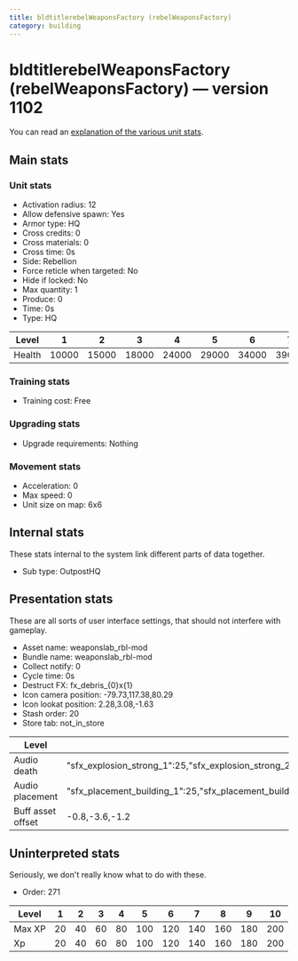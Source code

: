 ```yaml
---
title: bldtitlerebelWeaponsFactory (rebelWeaponsFactory)
category: building
---
```


# bldtitlerebelWeaponsFactory (rebelWeaponsFactory) — version 1102

You can read an [explanation  of the various unit stats](unitexplained.md).

## Main stats

### Unit stats

  * Activation radius: 12
  * Allow defensive spawn: Yes
  * Armor type: HQ
  * Cross credits: 0
  * Cross materials: 0
  * Cross time: 0s
  * Side: Rebellion
  * Force reticle when targeted: No
  * Hide if locked: No
  * Max quantity: 1
  * Produce: 0
  * Time: 0s
  * Type: HQ

|Level |1    |2    |3    |4    |5    |6    |7    |8    |9    |10   |
|------|-----|-----|-----|-----|-----|-----|-----|-----|-----|-----|
|Health|10000|15000|18000|24000|29000|34000|39000|44000|49000|54000|


### Training stats

  * Training cost: Free

### Upgrading stats

  * Upgrade requirements: Nothing

### Movement stats

  * Acceleration: 0
  * Max speed: 0
  * Unit size on map: 6x6

## Internal stats

These stats internal to the system link different parts of data together.

  * Sub type: OutpostHQ

## Presentation stats

These are all sorts of user interface settings, that should not interfere with gameplay.

  * Asset name: weaponslab_rbl-mod
  * Bundle name: weaponslab_rbl-mod
  * Collect notify: 0
  * Cycle time: 0s
  * Destruct FX: fx_debris_{0}x{1}
  * Icon camera position: -79.73,117.38,80.29
  * Icon lookat position: 2.28,3.08,-1.63
  * Stash order: 20
  * Store tab: not_in_store

|Level            |1                                                                                                                       |2                                                                                                                       |3                                                                                                                       |4                                                                                                                       |5                                                                                                                       |6                                                                                                                       |7                                                                                                                       |8                                                                                                                       |9                                                                                                                       |10                                                                                                                      |
|-----------------|------------------------------------------------------------------------------------------------------------------------|------------------------------------------------------------------------------------------------------------------------|------------------------------------------------------------------------------------------------------------------------|------------------------------------------------------------------------------------------------------------------------|------------------------------------------------------------------------------------------------------------------------|------------------------------------------------------------------------------------------------------------------------|------------------------------------------------------------------------------------------------------------------------|------------------------------------------------------------------------------------------------------------------------|------------------------------------------------------------------------------------------------------------------------|------------------------------------------------------------------------------------------------------------------------|
|Audio death      |"sfx_explosion_strong_1":25,"sfx_explosion_strong_2":25,"sfx_explosion_strong_3":25,"sfx_explosion_strong_4":125        |"sfx_explosion_strong_1":25,"sfx_explosion_strong_2":25,"sfx_explosion_strong_3":25,"sfx_explosion_strong_4":126        |"sfx_explosion_strong_1":25,"sfx_explosion_strong_2":25,"sfx_explosion_strong_3":25,"sfx_explosion_strong_4":127        |"sfx_explosion_strong_1":25,"sfx_explosion_strong_2":25,"sfx_explosion_strong_3":25,"sfx_explosion_strong_4":128        |"sfx_explosion_strong_1":25,"sfx_explosion_strong_2":25,"sfx_explosion_strong_3":25,"sfx_explosion_strong_4":129        |"sfx_explosion_strong_1":25,"sfx_explosion_strong_2":25,"sfx_explosion_strong_3":25,"sfx_explosion_strong_4":130        |"sfx_explosion_strong_1":25,"sfx_explosion_strong_2":25,"sfx_explosion_strong_3":25,"sfx_explosion_strong_4":131        |"sfx_explosion_strong_1":25,"sfx_explosion_strong_2":25,"sfx_explosion_strong_3":25,"sfx_explosion_strong_4":132        |"sfx_explosion_strong_1":25,"sfx_explosion_strong_2":25,"sfx_explosion_strong_3":25,"sfx_explosion_strong_4":133        |"sfx_explosion_strong_1":25,"sfx_explosion_strong_2":25,"sfx_explosion_strong_3":25,"sfx_explosion_strong_4":134        |
|Audio placement  |"sfx_placement_building_1":25,"sfx_placement_building_2":25,"sfx_placement_building_3":25,"sfx_placement_building_4":125|"sfx_placement_building_1":25,"sfx_placement_building_2":25,"sfx_placement_building_3":25,"sfx_placement_building_4":126|"sfx_placement_building_1":25,"sfx_placement_building_2":25,"sfx_placement_building_3":25,"sfx_placement_building_4":127|"sfx_placement_building_1":25,"sfx_placement_building_2":25,"sfx_placement_building_3":25,"sfx_placement_building_4":128|"sfx_placement_building_1":25,"sfx_placement_building_2":25,"sfx_placement_building_3":25,"sfx_placement_building_4":129|"sfx_placement_building_1":25,"sfx_placement_building_2":25,"sfx_placement_building_3":25,"sfx_placement_building_4":130|"sfx_placement_building_1":25,"sfx_placement_building_2":25,"sfx_placement_building_3":25,"sfx_placement_building_4":131|"sfx_placement_building_1":25,"sfx_placement_building_2":25,"sfx_placement_building_3":25,"sfx_placement_building_4":132|"sfx_placement_building_1":25,"sfx_placement_building_2":25,"sfx_placement_building_3":25,"sfx_placement_building_4":133|"sfx_placement_building_1":25,"sfx_placement_building_2":25,"sfx_placement_building_3":25,"sfx_placement_building_4":134|
|Buff asset offset|-0.8,-3.6,-1.2                                                                                                          |-0.8,-3.6,-1.2                                                                                                          |-0.8,-3.6,-1.2                                                                                                          |-1,-3.6,-1.6                                                                                                            |-1.6,-2.4,-1.6                                                                                                          |-1.6,-2.4,-1.6                                                                                                          |-2,-2.2,-2                                                                                                              |-2.6,-1.8,-2.6                                                                                                          |-2.6,-1.8,-2.6                                                                                                          |-2.6,-1.8,-2.6                                                                                                          |


## Uninterpreted stats

Seriously, we don't really know what to do with these.

  * Order: 271

|Level |1 |2 |3 |4 |5  |6  |7  |8  |9  |10 |
|------|--|--|--|--|---|---|---|---|---|---|
|Max XP|20|40|60|80|100|120|140|160|180|200|
|Xp    |20|40|60|80|100|120|140|160|180|200|


